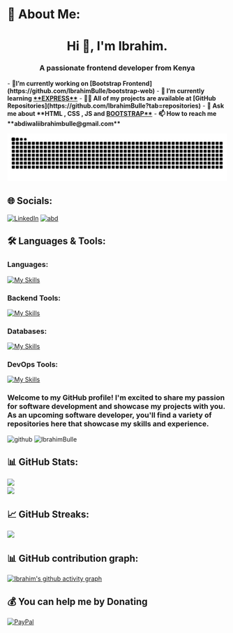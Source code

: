 # 💫 About Me:<br>
<h1 align="center">Hi 👋, I'm Ibrahim.</h1>
<h3 align="center">A passionate frontend developer from Kenya</h3>
- <b> 🔭I’m currently working on [Bootstrap Frontend](https://github.com/IbrahimBulle/bootstrap-web)</b>
- <b> 🌱 I’m currently learning <a href="#">**EXPRESS**</a></b>
- <b> 👨‍💻 All of my projects are available at [GitHub Repositories](https://github.com/IbrahimBulle?tab=repositories)</b>
- <b> 💬 Ask me about <a href="#" style="text-decoration:none;">**HTML , CSS , JS</a> and <a href="#"> BOOTSTRAP**</a></b>
- <b> 📫 How to reach me **abdiwaliibrahimbulle@gmail.com**</b>

![Snake animation](https://raw.githubusercontent.com/IbrahimBulle/IbrahimBulle/output/github-contribution-grid-snake-dark.svg)

## 🌐 Socials:
<a href="https://www.linkedin.com/in/abdiwali-ibrahim-36aa16299/" target="blank"><img align="center" src="https://raw.githubusercontent.com/rahuldkjain/github-profile-readme-generator/master/src/images/icons/Social/linked-in-alt.svg" alt="LinkedIn" height="30" width="40" /></a>
<a href="https://twitter.com/abd" target="blank"><img align="center" src="https://raw.githubusercontent.com/rahuldkjain/github-profile-readme-generator/master/src/images/icons/Social/twitter.svg" alt="abd" height="30" width="40" /></a>

## 🛠️ Languages & Tools:

### Languages:
[![My Skills](https://skillicons.dev/icons?i=python,javascript,express,nodejs,go,java,c&theme=dark)](https://skillicons.dev)

### Backend Tools:
[![My Skills](https://skillicons.dev/icons?i=flask,fastapi,expressjs,nodejs,rabbitmq,elasticsearch&perline=15)](https://skillicons.dev)

### Databases:
[![My Skills](https://skillicons.dev/icons?i=postgres,sqlite,mongodb,redis,mysql)](https://skillicons.dev)

### DevOps Tools:
[![My Skills](https://skillicons.dev/icons?i=git,docker,kubernetes,prometheus,grafana,aws,azure,jenkins,githubactions,npm,vim,linux,ansible,nginx&perline=15)](https://skillicons.dev)

### Welcome to my GitHub profile! I'm excited to share my passion for software development and showcase my projects with you. As an upcoming software developer, you'll find a variety of repositories here that showcase my skills and experience.<br>

![github](https://img.shields.io/github/followers/IbrahimBulle?style=plastic) <img src="https://komarev.com/ghpvc/?username=IbrahimBulle&label=Profile%20views&color=0e75b6&style=flat" alt="IbrahimBulle" />

## 📊 GitHub Stats:
<div class="stats-grid">
  <div class="stats-item">
    <img width="450px" src="https://github-readme-stats.vercel.app/api?username=IbrahimBulle&show_icons=true&theme=chartreuse-dark" />
  </div>
  <div class="stats-item">
    <img width="450px" src="https://github-readme-stats.vercel.app/api/top-langs?username=IbrahimBulle&layout=compact&langs_count=8&card_width=320&theme=chartreuse-dark" />
  </div>
</div>

## 📈 GitHub Streaks:
<div class="streaks-grid">
  <div class="streaks-item">
    <img width="450px" src="https://github-readme-streak-stats.herokuapp.com/?user=IbrahimBulle&theme=chartreuse-dark" />
  </div>
</div>


## 📊 GitHub contribution graph:
[![Ibrahim's github activity graph](https://github-readme-activity-graph.vercel.app/graph?username=IbrahimBulle&theme=github-compact&bg_color=000000&color=6BC71D&line=24292e&point=24292e&area=true&hide_border=true)](https://github.com/ashutosh00710/github-readme-activity-graph)

## 💰 You can help me by Donating
[![PayPal](https://img.shields.io/badge/PayPal-00457C?style=for-the-badge&logo=paypal&logoColor=white)](https://paypal.me/abdiwaliibrahimbulle@gmail.com)

<!-- Proudly created with GPRM ( https://gprm.itsvg.in ) -->
